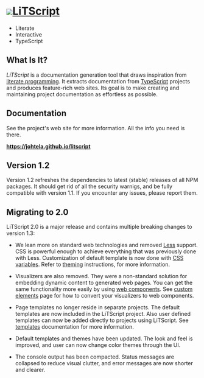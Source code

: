 
# [![](docs/images/favicon.png)LiTScript](https://johtela.github.io/litscript)

* Literate 
* Interactive 
* TypeScript

## What Is It?

_LiTScript_ is a documentation generation tool that draws inspiration
from [literate programming][]. It extracts documentation from [TypeScript][] 
projects and produces feature-rich web sites. Its goal is to make creating
and maintaining project documentation as effortless as possible.

## Documentation

See the project's web site for more information. All the info you need is
there.

**<https://johtela.github.io/litscript>**

## Version 1.2

Version 1.2 refreshes the dependencies to latest (stable) releases of all
NPM packages. It should get rid of all the security warnigs, and be fully 
compatible with version 1.1. If you encounter any issues, please report them.

## Migrating to 2.0

LiTScript 2.0 is a major release and contains multiple breaking changes to
version 1.3:

 *  We lean more on standard web technologies and removed [Less][] support. CSS
    is powerful enough to achieve everything that was previously done with Less.
    Customization of default template is now done with [CSS variables][]. Refer 
    to [theming][] instructions, for more information.

 *  Visualizers are also removed. They were a non-standard solution for 
    embedding dynamic content to generated web pages. You can get the same 
    functionality more easily by using [web components][]. See 
    [custom elements][] page for how to convert your visualizers to web 
    components.

 *  Page templates no longer reside in separate projects. The default templates 
    are now included in the LiTScript project. Also user defined templates can 
    now be added directly to projects using LiTScript. See [templates][] 
    documentation for more information.

 *  Default templates and themes have been updated. The look and feel is
    improved, and user can now change color themes through the UI.

 *  The console output has been compacted. Status messages are collapsed to
    reduce visual clutter, and error messages are now shorter and clearer.

[literate programming]: https://en.wikipedia.org/wiki/Literate_programming
[TypeScript]: http://www.typescriptlang.org
[markdown]: https://commonmark.org/
[wiki]: https://guides.github.com/features/wikis/
[LeSS]: http://lesscss.org/
[CSS variables]: https://developer.mozilla.org/en-US/docs/Web/CSS/Using_CSS_custom_properties
[theming]: /site/styles/theme.html
[web components]: https://developer.mozilla.org/en-US/docs/Web/API/Web_components
[custom elements]: src/custom-elem.html
[templates]: src/templates/template.html